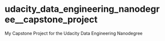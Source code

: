 # udacity_data_engineering_nanodegree__capstone_project
My Capstone Project for the Udacity Data Engineering Nanodegree

